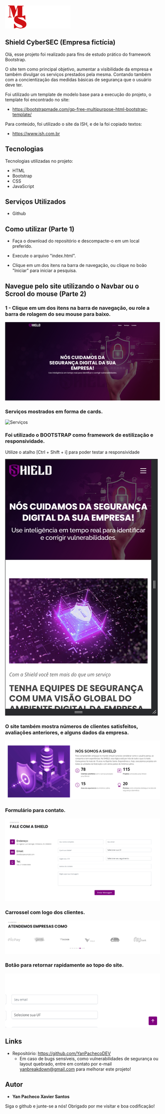 
![Logo do projeto](https://github.com/YanPachecoDEV/projeto-MS-CODE/blob/master/assets/public/readme/mscode.png)


## Shield CyberSEC (Empresa fictícia)

Olá, esse projeto foi realizado para fins de estudo prático do framework Bootstrap.

O site tem como principal objetivo, aumentar a visibilidade da empresa e também divulgar os serviços prestados pela mesma. Contando também com a concientização das medidas básicas de segurança que o usuário deve ter.

Foi utilizado um template de modelo base para a execução do projeto, o template foi encontrado no site: 
* https://bootstrapmade.com/gp-free-multipurpose-html-bootstrap-template/

Para conteúdo, foi utilizado o site da ISH, e de la foi copiado textos:
* https://www.ish.com.br

## Tecnologias 

Tecnologias utilizadas no projeto:

* HTML
* Bootstrap
* CSS
* JavaScript

## Serviços Utilizados

* Github


## Como utilizar (Parte 1)


* Faça o download do repositório e descompacte-o em um local preferido.
  
* Execute o arquivo "index.html".
   
* Clique em um dos itens na barra de navegação, ou clique no boão "Iniciar" para iniciar a pesquisa.


## Navegue pelo site utilizando o Navbar ou o Scrool do mouse (Parte 2)

### 1 - Clique em um dos itens na barra de navegação, ou role a barra de rolagem do seu mouse para baixo.

![Inicio](https://github.com/YanPachecoDEV/MSCode-ShieldCyberSEC/blob/main/assets/readmeIMG/heroSection.png)

### Serviços mostrados em forma de cards.

![Serviços](https://github.com/YanPachecoDEV/MSCode-ShieldCyberSEC/blob/main/assets/readmeIMG/SectionServi%C3%A7osCards.png)


###  Foi utilizado o BOOTSTRAP como framework de estilização e responsividade.
Utilize o atalho [Ctrl + Shift + i] para poder testar a responsividade

![Responsividade](https://github.com/YanPachecoDEV/MSCode-ShieldCyberSEC/blob/main/assets/readmeIMG/responsividade.png)

### O site também mostra números de clientes satisfeitos, avaliações anteriores, e alguns dados da empresa.

![Estatisticas](https://github.com/YanPachecoDEV/MSCode-ShieldCyberSEC/blob/main/assets/readmeIMG/estatisticasDAempresa.png)

### Formulário para contato.

![FormContato](https://github.com/YanPachecoDEV/MSCode-ShieldCyberSEC/blob/main/assets/readmeIMG/formContato.png)

### Carrossel com logo dos clientes.

![Clientes](https://github.com/YanPachecoDEV/MSCode-ShieldCyberSEC/blob/main/assets/readmeIMG/carrosselClientes.png)

###  Botão para retornar rapidamente ao topo do site.

![BacktoTOP](https://github.com/YanPachecoDEV/MSCode-ShieldCyberSEC/blob/main/assets/readmeIMG/btnBackToTop.png)


## Links
  - Repositório: https://github.com/YanPachecoDEV
    - Em caso de bugs sensíveis, como vulnerabilidades de segurança ou layout quebrado, entre em contato
      por e-mail yanbreakdown@gmail.com para melhorar este projeto!

   ## Autor

  * **Yan Pacheco Xavier Santos** 

  Siga o github e junte-se a nós!
  Obrigado por me visitar e boa codificação!
